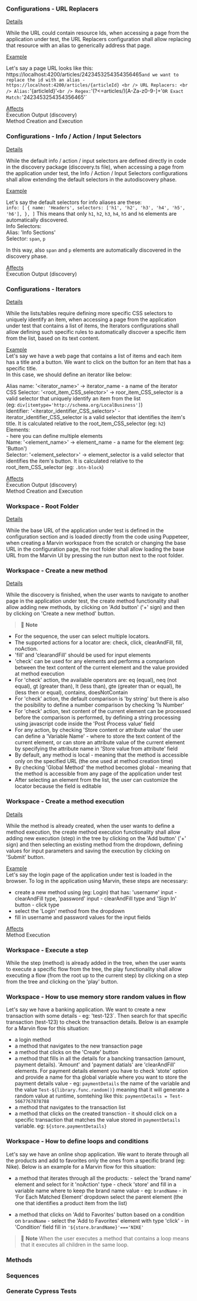 ### Configurations - URL Replacers

<ins>Details</ins>

While the URL could contain resource Ids, when accessing a page from the application under test, the URL Replacers configuration shall allow replacing that resource with an alias to generically address that page.

<ins>Example</ins>

Let's say a page URL looks like this: https://localhost:4200/articles/2423453254354356465` and we want to replace the id with an alias - https://localhost:4200/articles/{articleId} <br />
URL Replacers: <br />
Alias: `'{articleId}'` <br />
Regex: `'(?<=articles/)[A-Za-z0-9-]+'` OR Exact Match: `'2423453254354356465'` <br />
   
<ins>Affects</ins> <br />
Execution Output (discovery) <br />
Method Creation and Execution <br />

### Configurations - Info / Action / Input Selectors

<ins>Details</ins>

While the default info / action / input selectors are defined directly in code in the discovery package (discovery.ts file), when accessing a page from the application under test, the Info / Action / Input Selectors configurations shall allow extending the default selectors in the autodiscovery phase.

<ins>Example</ins>

Let's say the default selectors for info aliases are these:  
`info: [
    {
      name: 'Headers',
      selectors: ['h1', 'h2', 'h3', 'h4', 'h5', 'h6'],
    },
  ]`
 This means that only `h1`, `h2`, `h3`, `h4`, `h5` and `h6` elements are automatically discovered. <br />
 Info Selectors: <br />
 Alias: 'Info Sections' <br />
 Selector: `span`, `p` <br />
 
 In this way, also `span` and `p` elements are automatically discovered in the discovery phase.
 
 <ins>Affects</ins> <br />
  Execution Output (discovery) <br />
  
  
 ### Configurations - Iterators
 
 <ins>Details</ins>
 
 While the lists/tables require defining more specific CSS selectors to uniquely identify an item, when accessing a page from the application under test that contains a list of items, the Iterators configurations shall allow defining such specific rules to automatically discover a specific item from the list, based on its text content.
 
 <ins>Example</ins><br />
 Let's say we have a web page that contains a list of items and each item has a title and a button. We want to click on the button for an item that has a specific title. <br />
 In this case, we should define an iterator like below: 
 
 Alias name: '<iterator_name>' -> iterator_name - a name of the iterator <br />
 CSS Selector: '<root_item_CSS_selector>' -> roor_item_CSS_selector is a valid selector that uniquely identify an item from the list <br />
 (eg: `div[itemtype='http://schema.org/LocalBusiness']`) <br />
 Identifier: '<iterator_identifier_CSS_selector>' - iterator_identifier_CSS_selector is a valid selector that identifies the item's title. It is calculated relative to the root_item_CSS_selector (eg: `h2`) <br />
 Elements: <br /> - here you can define multiple elements <br />
    Name: '<element_name>' -> element_name - a name for the element (eg: 'Button') <br />
    Selector: '<element_selector>' -> element_selector is a valid selector that identifies the item's button. It is calculated relative to the root_item_CSS_selector (eg: `.btn-block`) <br />
 
 <ins>Affects</ins><br />
  Execution Output (discovery) <br />
  Method Creation and Execution <br />
  
  ### Workspace - Root Folder
  
  <ins>Details</ins> <br />
  
  While the base URL of the application under test is defined in the configuration section and is loaded directly from the code using Puppeteer, when creating a Marvin workspace from the scratch or changing the base URL in the configuration page, the root folder shall allow loading the base URL from the Marvin UI by pressing the run button next to the root folder.  
  
  ### Workspace - Create a new method
  
  <ins>Details</ins> <br />
  
  While the discovery is finished, when the user wants to navigate to another page in the application under test, the create method functionality shall allow adding new methods, by clicking on 'Add button' ('+' sign) and then by clicking on 'Create a new method' button. 
  
  > 🚩 **Note**
  - For the sequence, the user can select multiple locators. <br />
  - The supported actions for a locator are: check, click, clearAndFill, fill, noAction. <br />
  - 'fill' and 'clearandFill' should be used for input elements <br />
  - 'check' can be used for any elements and performs a comparison between the text content of the current element and the value provided at method execution <br />
  - For 'check' action, the available operators are: eq (equal), neq (not equal), gt (greater than), lt (less than), gte (greater than or equal), lte (less then or equal), contains, doesNotContain <br />
  - For 'check' action, the default comparison is 'by string' but there is also the posibility to define a number comparison by checking 'Is Number' <br />
  - For 'check' action, text content of the current element can be processed before the comparison is performed, by defining a string processing using javascript code inside the 'Post Process value' field <br />
  - For any action, by checking 'Store content or attribute value' the user can define a 'Variable Name' - where to store the text content of the current element, or can store an attribute value of the current element by specifying the attribute name in 'Store value from attribute' field <br />
  - By default, any method is local - meaning that the method is accessible only on the specified URL (the one used at method creation time) <br />
  - By checking 'Global Method' the method becomes global - meaning that the method is accessible from any page of the application under test <br />
  - After selecting an element from the list, the user can customize the locator because the field is editable <br />

  ### Workspace - Create a method execution
  
  <ins>Details</ins><br />
  
 While the method is already created, when the user wants to define a method execution, the create method execution functionality shall allow adding new execution (step) in the tree by clicking on the 'Add button' ('+' sign) and then selecting an existing method from the dropdown, defining values for input parameters and saving the execution by clicking on 'Submit' button.
 
 <ins>Example</ins><br />
 Let's say the login page of the application under test is loaded in the browser. To log in the application using Marvin, these steps are necessary:
 - create a new method using (eg: Login) that has: 'username' input - clearAndFill type, 'password' input - clearAndFill type and 'Sign In' button - click type
 - select the 'Login' method from the dropdown 
 - fill in username and password values for the input fields

<ins>Affects</ins><br />
Method Execution<br />
  
  ### Workspace - Execute a step
  
  While the step (method) is already added in the tree, when the user wants to execute a specific flow from the tree, the play functionality shall allow executing a flow (from the root up to the current step) by clicking on a step from the tree and clicking on the 'play' button.
  
  ### Workspace - How to use memory store random values in flow
  
  Let's say we have a banking application. We want to create a new transaction with some details - eg: 'test-123`. Then search for that specific transaction (test-123) to check the transaction details. Below is an example for a Marvin flow for this situation:
  - a login method
  - a method that navigates to the new transaction page
  - a method that clicks on the 'Create' button
  - a method that fills in all the details for a bancking transaction (amount, payment details). 'Amount' and 'payment datials' are 'clearAndFill' elements. For payment details element you have to check 'stote' option and provide a name for tha global variable where you want to store the payment details value - eg: `paymentDetails` the name of the variable and the value `Test-${library.func.random()}` meaning that it will generate a random value at runtime, somtehing like this: `paymentDetails = Test-5667767878788`
  - a method that navigates to the transaction list
  - a method that clicks on the created transction - it should click on a specific transaction that matches the value stored in `paymentDetails` variable. eg: `${store.paymentDetails}`
  
  ### Workspace - How to define loops and conditions
  
  Let's say we have an online shop application. We want to iterate through all the products and add to favorites only the ones from a specific brand (eg: Nike). Below is an example for a Marvin flow for this situation:
  - a method that iterates through all the products:
            - select the 'brand name' element and select for it 'noAction' type
            - check 'store' and fill in a variable name where to keep the brand name value - eg: `brandName`
            - in ‘For Each Matched Element’ dropdown select the parent element (the one that identifies a product item from the list)
           
  - a method that clicks on 'Add to Favorites' button based on a condition on `brandName`
            - select the 'Add to Favorites' element with type 'click'
            - in 'Condition' field fill in `'${store.brandName}'==='NIKE'`

   > 🚩 **Note**
   When the user executes a method that contains a loop means that it executes all children in the same loop. 
  
  ### Methods 
  
  
  ### Sequences
  
  
  ### Generate Cypress Tests
  
  
  
  
  
  
  
  
  
  
  
  
  
  
  
  
  
  
  
  
  
 


 
  
  





























